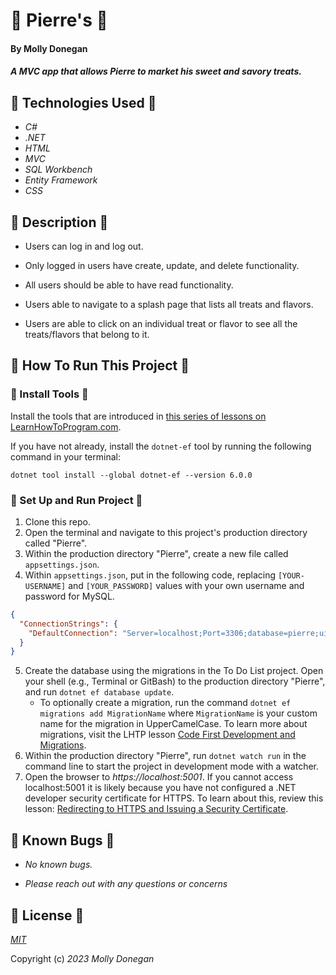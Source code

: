 # 🥐 Pierre's 🥐

#### By Molly Donegan

#### _A MVC app that allows Pierre to market his sweet and savory treats._

## 🧁 Technologies Used 🧁
 
* _C#_
* _.NET_
* _HTML_
* _MVC_
* _SQL Workbench_
* _Entity Framework_
* _CSS_

## 🧁 Description 🧁

* Users can log in and log out.

* Only logged in users have create, update, and delete functionality. 

* All users should be able to have read functionality.

*  Users able to navigate to a splash page that lists all treats and flavors.

* Users are able to click on an individual treat or flavor to see all the treats/flavors that belong to it.

## 🍩 How To Run This Project 🍩

### 🍩 Install Tools 🍩

Install the tools that are introduced in [this series of lessons on LearnHowToProgram.com](https://www.learnhowtoprogram.com/c-and-net/getting-started-with-c).

If you have not already, install the `dotnet-ef` tool by running the following command in your terminal:

```
dotnet tool install --global dotnet-ef --version 6.0.0
```

### 🍩 Set Up and Run Project 🍩

1. Clone this repo.
2. Open the terminal and navigate to this project's production directory called "Pierre".
3. Within the production directory "Pierre", create a new file called `appsettings.json`.
4. Within `appsettings.json`, put in the following code, replacing `[YOUR-USERNAME]` and `[YOUR_PASSWORD]` values with your own username and password for MySQL. 

```json
{
  "ConnectionStrings": {
    "DefaultConnection": "Server=localhost;Port=3306;database=pierre;uid=[YOUR-USERNAME];pwd=[YOUR-PASSWORD];"
  }
}
```

5. Create the database using the migrations in the To Do List project. Open your shell (e.g., Terminal or GitBash) to the production directory "Pierre", and run `dotnet ef database update`. 
    - To optionally create a migration, run the command `dotnet ef migrations add MigrationName` where `MigrationName` is your custom name for the migration in UpperCamelCase. To learn more about migrations, visit the LHTP lesson [Code First Development and Migrations](https://www.learnhowtoprogram.com/c-and-net-part-time/many-to-many-relationships/code-first-development-and-migrations).
6. Within the production directory "Pierre", run `dotnet watch run` in the command line to start the project in development mode with a watcher.
4. Open the browser to _https://localhost:5001_. If you cannot access localhost:5001 it is likely because you have not configured a .NET developer security certificate for HTTPS. To learn about this, review this lesson: [Redirecting to HTTPS and Issuing a Security Certificate](https://www.learnhowtoprogram.com/lessons/redirecting-to-https-and-issuing-a-security-certificate).

## 🥪 Known Bugs 🥪

* _No known bugs._

* _Please reach out with any questions or concerns_

## 🥪 License 🥪

_[MIT](https://opensource.org/license/mit/)_

Copyright (c) _2023_ _Molly Donegan_